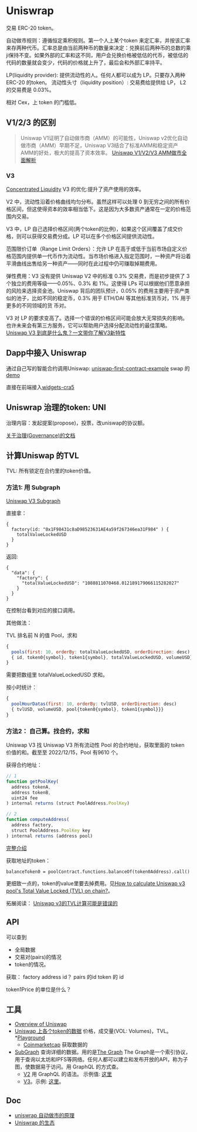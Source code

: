 # Uniswrap
交易 ERC-20 token。

自动做市规则：遵循恒定乘积规则。第一个人上某个token 来定汇率，并按该汇率来存两种代币。汇率总是由当前两种币的数量来决定：兑换前后两种币的总数的乘ji保持不变。如果外部的汇率和这不同，用户会兑换价格被低估的代币，被低估的代码的数量就会变少，代码的价格就上升了，最后会和外部汇率持平。

LP(liquidity provider): 提供流动性的人。任何人都可以成为 LP。只要存入两种 ERC-20 的token。
流动性头寸（liquidity position）:
交易费给提供给 LP， L2 的交易费是 0.03%。

相对 Cex，上 token 的门槛低。


## V1/2/3 的区别
> Uniswap V1证明了自动做市商（AMM）的可能性，Uniswap v2优化自动做市商（AMM）早期不足，Uniswap V3结合了标准AMM和稳定资产AMM的好处，极大的提高了资本效率。
> [Uniswap V1/V2/V3 AMM做市全面解析](https://zhuanlan.zhihu.com/p/398006442)

### V3
[Concentrated Liquidity](https://docs.uniswap.org/concepts/protocol/concentrated-liquidity)
V3 的优化:提升了资产使用的效率。

V2 中，流动性沿着价格曲线均匀分布。虽然这样可以处理 0 到无穷之间的所有价格区间，但这使得资本的效率相当低下。这是因为大多数资产通常在一定的价格范围内交易。

V3 中，LP 自己选择价格区间(两个token的比例)，如果这个区间覆盖了成交价格，则可以获得交易费分成。LP 可以在多个价格区间提供流动性。

范围限价订单（Range Limit Orders）：允许 LP 在高于或低于当前市场自定义价格范围内提供单一代币作为流动性。当市场价格进入指定范围时，一种资产将沿着平滑曲线出售给另一种资产——同时在此过程中仍可赚取掉期费用。

弹性费用：V3 没有提供 Uniswap V2 中的标准 0.3% 交易费，而是初步提供了 3 个独立的费用等级——0.05%、0.3% 和 1%。这使得 LPs 可以根据他们愿意承担的风险来选择资金池。Uniswap 背后的团队预计，0.05% 的费用主要用于资产类似的池子，比如不同的稳定币，0.3% 用于 ETH/DAI 等其他标准货币对，1% 用于更多的不同领域的货 币对。

V3 对 LP 的要求变高了。选择一个错误的价格区间可能会放大无常损失的影响。也许未来会有第三方服务，它可以帮助用户选择分配流动性的最佳策略。
[Uniswap V3 到底是什么鬼？一文带你了解V3新特性](https://zhuanlan.zhihu.com/p/359732262)

## Dapp中接入 Uniswrap
通过自己写的智能合约调用Uniswap: [uniswap-first-contract-example](https://github.com/Uniswap/uniswap-first-contract-example) swap 的[demo](https://github.com/Uniswap/uniswap-first-contract-example/blob/simple-swap-complete-example/contracts/SimpleSwap.sol)


直接在前端接入[widgets-cra5](https://github.com/Uniswap/widgets-demo/tree/cra)

## Uniswrap 治理的token: UNI
治理内容：发起提案(propose)，投票，改uniswap的协议额。

[关于治理(Governance)的文档](https://docs.uniswap.org/contracts/v2/reference/Governance/governance-reference)

## 计算Uniswap 的TVL
TVL: 所有锁定在合约里的token价值。

### 方法1: 用 Subgraph
[Uniswap V3 Subgraph](https://thegraph.com/hosted-service/subgraph/uniswap/uniswap-v3)

直接拿：
```
{
  factory(id: "0x1F98431c8aD98523631AE4a59f267346ea31F984" ) {
    totalValueLockedUSD
  }
}
```

返回:
```
{
  "data": {
    "factory": {
      "totalValueLockedUSD": "1088811070468.012189179066115282027"
    }
  }
}
```


在控制台看到对应的接口调用。


其他做法：

TVL 排名前 N 的值 Pool，求和
```js
{
  pools(first: 10, orderBy: totalValueLockedUSD, orderDirection: desc) 
  { id, token0{symbol}, token1{symbol}, totalValueLockedUSD, volumeUSD}
}
```

需要把数组里 totalValueLockedUSD 求和。

按小时统计：
```js
{
  poolHourDatas(first: 10, orderBy: tvlUSD, orderDirection: desc) 
  { tvlUSD, volumeUSD, pool{token0{symbol}, token1{symbol}}}
}
```

### 方法2： 自己算。找合约，求和
Uniswap V3 
找 Uniswap V3 所有流动性 Pool 的合约地址，获取里面的 token 价值的和。截至至 2022/12/15，Pool 有9610 个。

获得合约地址：
```js
// 1
function getPoolKey(
  address tokenA,
  address tokenB,
  uint24 fee
) internal returns (struct PoolAddress.PoolKey)

// 2
function computeAddress(
  address factory,
  struct PoolAddress.PoolKey key
) internal returns (address pool)
```
[完整介绍](https://docs.uniswap.org/contracts/v3/reference/periphery/libraries/PoolAddress)

获取地址的token：
```
balanceToken0 = poolContract.functions.balanceOf(token0Address).call()
```

更细致一点的，token的value里要去掉费用。见[How to calculate Uniswap v3 pool's Total Value Locked (TVL) on chain?](https://tagmerge.com/question/how-to-calculate-uniswap-v-pool-s-total-value-locked-tvl-on-chain)。

拓展阅读： [Uniswap v3的TVL计算可能是错误的](https://chain-times.cn/news/3168)


## API
可以查到
* 全局数据
* 交易对(pairs)的情况
* token的情况。

获取：
factory address id？
pairs 的id
token 的 id

token1Price 的单位是什么？



## 工具
* [Overview of Uniswap](https://github.com/Uniswap/universe)
* [Uniswap 上各个token的数据](https://info.uniswap.org/#/) 价格，成交量(VOL: Volumes)，TVL。
  *[Playground](https://thegraph.com/explorer/subgraphs/ELUcwgpm14LKPLrBRuVvPvNKHQ9HvwmtKgKSH6123cr7?view=Playground)
  * [Coinmarketcap](https://coinmarketcap.com/api/documentation/v1/) 获取数据的
* [SubGraph](https://docs.uniswap.org/api/subgraph/overview) 查询详细的数据。用的是[The Graph](https://thegraph.com/zh/) The Graph是一个索引协议，用于查询以太坊和IPFS等网络。任何人都可以建立和发布开放的API，称为子图，使数据易于访问。用 GraphQL 的方式查。
  * [V2](https://thegraph.com/hosted-service/subgraph/uniswap/uniswap-v2) 用 GraphQL 的语法。 示例值: [这里](https://docs.uniswap.org/contracts/v2/reference/API/queries)
  * [V3](https://thegraph.com/hosted-service/subgraph/uniswap/uniswap-v3)。示例: [这里](https://docs.uniswap.org/api/subgraph/guides/examples)。

## Doc
* [uniswrap 自动做市的原理](https://docs.uniswap.org/contracts/v2/concepts/protocol-overview/how-uniswap-works)
* [Uniswrap 的生态](https://docs.uniswap.org/contracts/v2/concepts/protocol-overview/ecosystem-participants)